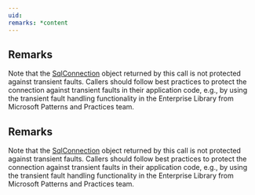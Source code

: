 ```yaml
---
uid: 
remarks: *content
---
```

## Remarks  
 Note that the [SqlConnection](assetId:///T:System.Data.SqlClient.SqlConnection?qualifyHint=False&autoUpgrade=True) object returned by this call is not protected against transient faults.              Callers should follow best practices to protect the connection against transient faults in their application code, e.g., by using the transient fault handling              functionality in the Enterprise Library from Microsoft Patterns and Practices team.  
  
## Remarks  
 Note that the [SqlConnection](assetId:///T:System.Data.SqlClient.SqlConnection?qualifyHint=False&autoUpgrade=True) object returned by this call is not protected against transient faults.              Callers should follow best practices to protect the connection against transient faults in their application code, e.g., by using the transient fault handling              functionality in the Enterprise Library from Microsoft Patterns and Practices team.